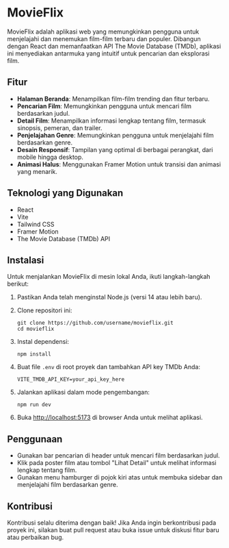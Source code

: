 # MovieFlix

MovieFlix adalah aplikasi web yang memungkinkan pengguna untuk menjelajahi dan menemukan film-film terbaru dan populer. Dibangun dengan React dan memanfaatkan API The Movie Database (TMDb), aplikasi ini menyediakan antarmuka yang intuitif untuk pencarian dan eksplorasi film.

## Fitur

- **Halaman Beranda**: Menampilkan film-film trending dan fitur terbaru.
- **Pencarian Film**: Memungkinkan pengguna untuk mencari film berdasarkan judul.
- **Detail Film**: Menampilkan informasi lengkap tentang film, termasuk sinopsis, pemeran, dan trailer.
- **Penjelajahan Genre**: Memungkinkan pengguna untuk menjelajahi film berdasarkan genre.
- **Desain Responsif**: Tampilan yang optimal di berbagai perangkat, dari mobile hingga desktop.
- **Animasi Halus**: Menggunakan Framer Motion untuk transisi dan animasi yang menarik.

## Teknologi yang Digunakan

- React
- Vite
- Tailwind CSS
- Framer Motion
- The Movie Database (TMDb) API

## Instalasi

Untuk menjalankan MovieFlix di mesin lokal Anda, ikuti langkah-langkah berikut:

1. Pastikan Anda telah menginstal Node.js (versi 14 atau lebih baru).

2. Clone repositori ini:
   ```
   git clone https://github.com/username/movieflix.git
   cd movieflix
   ```

3. Instal dependensi:
   ```
   npm install
   ```

4. Buat file `.env` di root proyek dan tambahkan API key TMDb Anda:
   ```
   VITE_TMDB_API_KEY=your_api_key_here
   ```

5. Jalankan aplikasi dalam mode pengembangan:
   ```
   npm run dev
   ```

6. Buka [http://localhost:5173](http://localhost:5173) di browser Anda untuk melihat aplikasi.

## Penggunaan

- Gunakan bar pencarian di header untuk mencari film berdasarkan judul.
- Klik pada poster film atau tombol "Lihat Detail" untuk melihat informasi lengkap tentang film.
- Gunakan menu hamburger di pojok kiri atas untuk membuka sidebar dan menjelajahi film berdasarkan genre.

## Kontribusi

Kontribusi selalu diterima dengan baik! Jika Anda ingin berkontribusi pada proyek ini, silakan buat pull request atau buka issue untuk diskusi fitur baru atau perbaikan bug.

